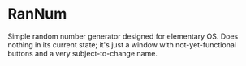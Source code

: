 # RanNum

Simple random number generator designed for elementary OS. Does nothing in its current state; it's just a window with not-yet-functional buttons and a very subject-to-change name.